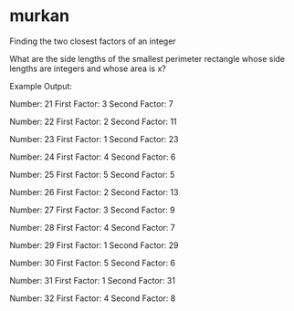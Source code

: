 # murkan
Finding the two closest factors of an integer

What are the side lengths of the smallest perimeter rectangle whose side lengths are integers and whose area is x?

Example Output:

Number: 21
First Factor: 3
Second Factor: 7

Number: 22
First Factor: 2
Second Factor: 11

Number: 23
First Factor: 1
Second Factor: 23

Number: 24
First Factor: 4
Second Factor: 6

Number: 25
First Factor: 5
Second Factor: 5

Number: 26
First Factor: 2
Second Factor: 13

Number: 27
First Factor: 3
Second Factor: 9

Number: 28
First Factor: 4
Second Factor: 7

Number: 29
First Factor: 1
Second Factor: 29

Number: 30
First Factor: 5
Second Factor: 6

Number: 31
First Factor: 1
Second Factor: 31

Number: 32
First Factor: 4
Second Factor: 8
